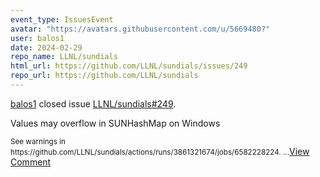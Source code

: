 ```yaml
---
event_type: IssuesEvent
avatar: "https://avatars.githubusercontent.com/u/5669480?"
user: balos1
date: 2024-02-29
repo_name: LLNL/sundials
html_url: https://github.com/LLNL/sundials/issues/249
repo_url: https://github.com/LLNL/sundials
---
```


<a href='https://github.com/balos1' target='_blank'>balos1</a> closed issue <a href='https://github.com/LLNL/sundials/issues/249' target='_blank'>LLNL/sundials#249</a>.

<p>Values may overflow in SUNHashMap on Windows</p><small>See warnings in https://github.com/LLNL/sundials/actions/runs/3861321674/jobs/6582228224. ...</small><a href='https://github.com/LLNL/sundials/issues/249' target='_blank'>View Comment</a>